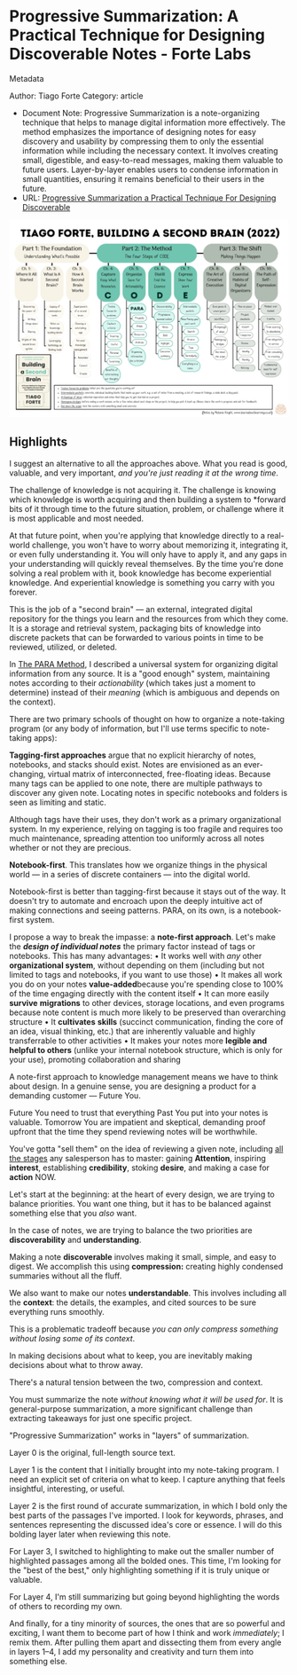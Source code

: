 # Progressive Summarization: A Practical Technique for Designing Discoverable Notes - Forte Labs

Metadata

Author: Tiago Forte
Category: article

- Document Note: Progressive Summarization is a note-organizing technique that helps to manage digital information more effectively. The method emphasizes the importance of designing notes for easy discovery and usability by compressing them to only the essential information while including the necessary context. It involves creating small, digestible, and easy-to-read messages, making them valuable to future users. Layer-by-layer enables users to condense information in small quantities, ensuring it remains beneficial to their users in the future.
- URL: [Progressive Summarization a Practical Technique For Designing Discoverable](https://fortelabs.com/blog/progressive-summarization-a-practical-technique-for-designing-discoverable-notes/)

![alt text](ProgressiveSummarisation_BuildingASecondBrain.jpg)

## Highlights

I suggest an alternative to all the approaches above. What you read is good, valuable, and very important, *and you're just reading it at the wrong time*.

The challenge of knowledge is not acquiring it. The challenge is knowing which knowledge is worth acquiring and then building a system to *forward bits of it through time to the future situation, problem, or challenge where it is most applicable and most needed.

At that future point, when you're applying that knowledge directly to a real-world challenge, you won't have to worry about memorizing it, integrating it, or even fully understanding it. You will only have to apply it, and any gaps in your understanding will quickly reveal themselves. By the time you're done solving a real problem with it, book knowledge has become experiential knowledge. And experiential knowledge is something you carry with you forever.

This is the job of a "second brain" — an external, integrated digital repository for the things you learn and the resources from which they come. It is a storage and retrieval system, packaging bits of knowledge into discrete packets that can be forwarded to various points in time to be reviewed, utilized, or deleted.

In [The PARA Method](https://fortelabs.com/blog/para/), I described a universal system for organizing digital information from any source. It is a "good enough" system, maintaining notes according to their *actionability* (which takes just a moment to determine) instead of their *meaning* (which is ambiguous and depends on the context).

There are two primary schools of thought on how to organize a note-taking program (or any body of information, but I'll use terms specific to note-taking apps):

**Tagging-first approaches** argue that no explicit hierarchy of notes, notebooks, and stacks should exist. Notes are envisioned as an ever-changing, virtual matrix of interconnected, free-floating ideas. Because many tags can be applied to one note, there are multiple pathways to discover any given note. Locating notes in specific notebooks and folders is seen as limiting and static.

Although tags have their uses, they don't work as a primary organizational system. In my experience, relying on tagging is too fragile and requires too much maintenance, spreading attention too uniformly across all notes whether or not they are precious.

**Notebook-first**. This translates how we organize things in the physical world — in a series of discrete containers — into the digital world.

Notebook-first is better than tagging-first because it stays out of the way. It doesn't try to automate and encroach upon the deeply intuitive act of making connections and seeing patterns. PARA, on its own, is a notebook-first system.

I propose a way to break the impasse: a **note-first approach**. Let's make the ***design of individual notes*** the primary factor instead of tags or notebooks. This has many advantages:
•   It works well with *any* other **organizational system**, without depending on them (including but not limited to tags and notebooks, if you want to use those)
•   It makes all work you do on your notes **value-added**because you're spending close to 100% of the time engaging directly with the content itself
•   It can more easily **survive** **migrations** to other devices, storage locations, and even programs because note content is much more likely to be preserved than overarching structure
•   It **cultivates** **skills** (succinct communication, finding the core of an idea, visual thinking, etc.) that are inherently valuable and highly transferrable to other activities
•   It makes your notes more **legible and helpful to others** (unlike your internal notebook structure, which is only for your use), promoting collaboration and sharing

A note-first approach to knowledge management means we have to think about design. In a genuine sense, you are designing a product for a demanding customer — Future You.

Future You need to trust that everything Past You put into your notes is valuable. Tomorrow You are impatient and skeptical, demanding proof upfront that the time they spend reviewing notes will be worthwhile.

You've gotta "sell them" on the idea of reviewing a given note, including [all the stages](https://www.thebalance.com/get-to-know-and-use-aida-39273) any salesperson has to master: gaining **Attention**, inspiring **interest**, establishing **credibility**, stoking **desire**, and making a case for **action** NOW.

Let's start at the beginning: at the heart of every design, we are trying to balance priorities. You want one thing, but it has to be balanced against something else that you *also* want.

In the case of notes, we are trying to balance the two priorities are **discoverability** and **understanding**.

Making a note **discoverable** involves making it small, simple, and easy to digest. We accomplish this using **compression:** creating highly condensed summaries without all the fluff.

We also want to make our notes **understandable**. This involves including all the **context**: the details, the examples, and cited sources to be sure everything runs smoothly.

This is a problematic tradeoff because *you can only compress something without losing some of its context*.

In making decisions about what to keep, you are inevitably making decisions about what to throw away.

There's a natural tension between the two, compression and context.

You must summarize the note *without knowing what it will be used for*. It is general-purpose summarization, a more significant challenge than extracting takeaways for just one specific project.

"Progressive Summarization" works in "layers" of summarization.

Layer 0 is the original, full-length source text.

Layer 1 is the content that I initially brought into my note-taking program. I need an explicit set of criteria on what to keep. I capture anything that feels insightful, interesting, or useful.

Layer 2 is the first round of accurate summarization, in which I bold only the best parts of the passages I've imported. I look for keywords, phrases, and sentences representing the discussed idea's core or essence. I will do this bolding layer later when reviewing this note.

For Layer 3, I switched to highlighting to make out the smaller number of highlighted passages among all the bolded ones. This time, I'm looking for the "best of the best," only highlighting something if it is truly unique or valuable.

For Layer 4, I'm still summarizing but going beyond highlighting the words of others to recording my own.

And finally, for a tiny minority of sources, the ones that are so powerful and exciting, I want them to become part of how I think and work *immediately*; I remix them. After pulling them apart and dissecting them from every angle in layers 1–4, I add my personality and creativity and turn them into something else.
